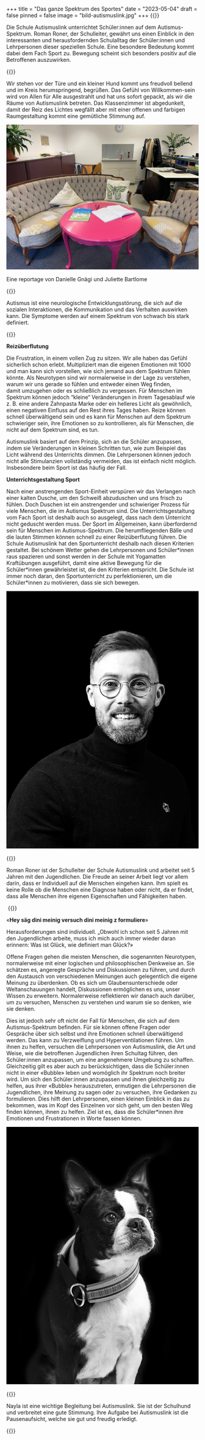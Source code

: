 +++
title = "Das ganze Spektrum des Sportes"
date = "2023-05-04"
draft = false
pinned = false
image = "bild-autismuslink.jpg"
+++
{{<lead>}}

Die Schule Autismuslink unterrichtet Schüler:innen auf dem Autismus-Spektrum. Roman Roner, der Schulleiter, gewährt uns einen Einblick in den interessanten und herausfordernden Schulalltag der Schüler:innen und Lehrpersonen dieser speziellen Schule. Eine besondere Bedeutung kommt dabei dem Fach Sport zu. Bewegung scheint sich besonders positiv auf die Betroffenen auszuwirken.

{{</lead>}}

Wir stehen vor der Türe und ein kleiner Hund kommt uns freudvoll bellend und im Kreis herumspringend, begrüßen. Das Gefühl von Willkommen-sein wird von Allen für Alle ausgestrahlt und hat uns sofort gepackt, als wir die Räume von Autismuslink betreten. Das Klassenzimmer ist abgedunkelt, damit der Reiz des Lichtes wegfällt aber mit einer offenen und farbigen Raumgestaltung kommt eine gemütliche Stimmung auf.

![Arbeitsplatz für Schüler*innen](bild-autismuslink.jpg)

Eine reportage von Danielle Gnägi und Juliette Bartlome

{{<box>}}

Autismus ist eine neurologische Entwicklungsstörung, die sich auf die sozialen Interaktionen, die Kommunikation und das Verhalten auswirken kann. Die Symptome werden auf einem Spektrum von schwach bis stark definiert.

{{</box>}}

**Reizüberflutung**  

Die Frustration, in einem vollen Zug zu sitzen. Wir alle haben das Gefühl sicherlich schon erlebt. Multipliziert man die eigenen Emotionen mit 1000 und man kann sich vorstellen, wie sich jemand aus dem Spektrum fühlen könnte. Als Neurotypen sind wir normalerweise in der Lage zu verstehen, warum wir uns gerade so fühlen und entweder einen Weg finden, damit umzugehen oder es schließlich zu vergessen. Für Menschen im Spektrum können jedoch “kleine“ Veränderungen in ihrem Tagesablauf wie z. B. eine andere Zahnpasta Marke oder ein helleres Licht als gewöhnlich, einen negativen Einfluss auf den Rest ihres Tages haben. Reize können schnell überwältigend sein und es kann für Menschen auf dem Spektrum schwieriger sein, ihre Emotionen so zu kontrollieren, als für Menschen, die nicht auf dem Spektrum sind, es tun. 

Autismuslink basiert auf dem Prinzip, sich an die Schüler anzupassen, indem sie Veränderungen in kleinen Schritten tun, wie zum Beispiel das Licht während des Unterrichts dimmen. Die Lehrpersonen können jedoch nicht alle Stimulanzien vollständig vermeiden, das ist einfach nicht möglich. Insbesondere beim Sport ist das häufig der Fall. 

**Unterrichtsgestaltung Sport**

Nach einer anstrengenden Sport-Einheit verspüren wir das Verlangen nach einer kalten Dusche, um den Schweiß abzuduschen und uns frisch zu fühlen. Doch Duschen ist ein anstrengender und schwieriger Prozess für viele Menschen, die im Autismus Spektrum sind. Die Unterrichtsgestaltung vom Fach Sport ist deshalb auch so ausgelegt, dass nach dem Unterricht nicht geduscht werden muss. Der Sport im Allgemeinen, kann überfordernd sein für Menschen im Autismus-Spektrum. Die herumfliegenden Bälle und die lauten Stimmen können schnell zu einer Reizüberflutung führen. Die Schule Autismuslink hat den Sportunterricht deshalb nach diesen Kriterien gestaltet. Bei schönem Wetter gehen die Lehrpersonen und Schüler\*innen raus spazieren und sonst werden in der Schule mit Yogamatten Kraftübungen ausgeführt, damit eine aktive Bewegung für die Schüler\*innen gewährleistet ist, die den Kriterien entspricht. Die Schule ist immer noch daran, den Sportunterricht zu perfektionieren, um die Schüler*innen zu motivieren, dass sie sich bewegen.

![Roman Roner](roman_rohner_klein.jpg)

{{<box>}}

Roman Roner ist der Schulleiter der Schule Autismuslink und arbeitet seit 5 Jahren mit den Jugendlichen. Die Freude an seiner Arbeit liegt vor allem darin, dass er Individuell auf die Menschen eingehen kann. Ihm spielt es keine Rolle ob die Menschen eine Diagnose haben oder nicht, da er findet, dass alle Menschen ihre eigenen Eigenschaften und Fähigkeiten haben.

 {{</box>}}

«**Hey säg dini meinig versuch dini meinig z formuliere**»

Herausforderungen sind individuell. „Obwohl ich schon seit 5 Jahren mit den Jugendlichen arbeite, muss ich mich auch immer wieder daran erinnern: Was ist Glück, wie definiert man Glück?»

Offene Fragen gehen die meisten Menschen, die sogenannten Neurotypen, normalerweise mit einer logischen und philosophischen Denkweise an. Sie schätzen es, angeregte Gespräche und Diskussionen zu führen, und durch den Austausch von verschiedenen Meinungen auch gelegentlich die eigene Meinung zu überdenken. Ob es sich um Glaubensunterschiede oder Weltanschauungen handelt, Diskussionen ermöglichen es uns, unser Wissen zu erweitern. Normalerweise reflektieren wir danach auch darüber, um zu versuchen, Menschen zu verstehen und warum sie so denken, wie sie denken. 

Dies ist jedoch sehr oft nicht der Fall für Menschen, die sich auf dem Autismus-Spektrum befinden. Für sie können offene Fragen oder Gespräche über sich selbst und ihre Emotionen schnell überwältigend werden. Das kann zu Verzweiflung und Hyperventilationen führen. Um ihnen zu helfen, versuchen die Lehrpersonen von Autismuslink, die Art und Weise, wie die betroffenen Jugendlichen ihren Schultag führen, den Schüler:innen anzupassen, um eine angenehmere Umgebung zu schaffen. Gleichzeitig gilt es aber auch zu berücksichtigen, dass die Schüler:innen nicht in einer «Bubble» leben und womöglich ihr Spektrum noch breiter wird. Um sich den Schüler:innen anzupassen und ihnen gleichzeitig zu helfen, aus ihrer «Bubble» herauszutreten, ermutigen die Lehrpersonen die Jugendlichen, ihre Meinung zu sagen oder zu versuchen, ihre Gedanken zu formulieren. Dies hilft den Lehrpersonen, einen kleinen Einblick in das zu bekommen, was im Kopf des Einzelnen vor sich geht, um den besten Weg finden können, ihnen zu helfen. Ziel ist es, dass die Schüler*innen ihre Emotionen und Frustrationen in Worte fassen können.

![Nayla die Pausenhündin](nayla_klein_gespiegelt.jpg)

{{<box>}}

Nayla ist eine wichtige Begleitung bei Autismuslink. Sie ist der Schulhund und verbreitet eine gute Stimmung. Ihre Aufgabe bei Autismuslink ist die Pausenaufsicht, welche sie gut und freudig erledigt.

{{</box>}}